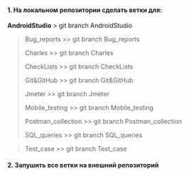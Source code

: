 #### 1. На локальном репозитории сделать ветки для:
**AndroidStudio**
	> git branch AndroidStudio
 
> Bug_reports
			>> git branch Bug_reports
> 
> Charles
			>> git branch Charles
> 
> CheckLists
			>> git branch CheckLists
> 
> Git&GitHub
			>> git branch Git&GitHub            
> 
> Jmeter
			>> git branch Jmeter             
> 
>  Mobile_testing
			>> git branch  Mobile_testing              
> 
>   Postman_collection
			>> git branch Postman_collection                
> 
>   SQL_queries
			>> git branch SQL_queries  
  
> 
>   Test_case
			>> git branch Test_case    
  
  
#### 2. Запушить все ветки на внешний репозиторий
